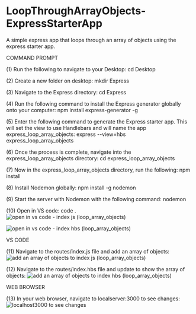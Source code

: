 # LoopThroughArrayObjects-ExpressStarterApp
A simple express app that loops through an array of objects using the express starter app. 

COMMAND PROMPT

(1) Run the following to navigate to your Desktop: cd Desktop

(2) Create a new folder on desktop: mkdir Express

(3) Navigate to the Express directory: cd Express

(4) Run the following command to install the Express generator globally onto your computer: npm install express-generator -g

(5) Enter the following command to generate the Express starter app. This will set the view to use Handlebars and will name the app express_loop_array_objects: express --view=hbs express_loop_array_objects

(6) Once the process is complete, navigate into the express_loop_array_objects directory: cd express_loop_array_objects 

(7) Now in the express_loop_array_objects directory, run the following: npm install

(8) Install Nodemon globally: npm install -g nodemon

(9) Start the server with Nodemon with the following command: nodemon

(10) Open in VS code: code . 
![open in vs code - index js (loop_array_objects)](https://user-images.githubusercontent.com/35668707/67342603-6f185880-f4e7-11e9-81df-dd0a58b0b912.JPG)

![open in vs code - index hbs (loop_array_objects)](https://user-images.githubusercontent.com/35668707/67342529-41cbaa80-f4e7-11e9-858c-87b0663f00c8.JPG)


VS CODE

(11) Navigate to the routes/index.js file and add an array of objects: 
![add an array of objects to index js (loop_array_objects)](https://user-images.githubusercontent.com/35668707/67342212-886cd500-f4e6-11e9-9417-e10858261c18.JPG)


(12) Navigate to the routes/index.hbs file and update to show the array of objects: ![add an array of objects to index hbs (loop_array_objects)](https://user-images.githubusercontent.com/35668707/67342121-4ba0de00-f4e6-11e9-8721-12e23fd31428.JPG)


WEB BROWSER

(13) In your web browser, navigate to localserver:3000 to see changes: ![localhost3000 to see changes](https://user-images.githubusercontent.com/35668707/67342306-b225fc00-f4e6-11e9-9ec5-a86efffe0ba7.JPG)

